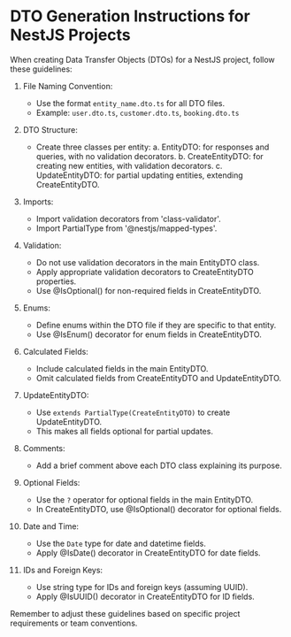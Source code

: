 # DTO Generation Instructions for NestJS Projects

When creating Data Transfer Objects (DTOs) for a NestJS project, follow these guidelines:

1. File Naming Convention:

   - Use the format `entity_name.dto.ts` for all DTO files.
   - Example: `user.dto.ts`, `customer.dto.ts`, `booking.dto.ts`

2. DTO Structure:

   - Create three classes per entity:
     a. EntityDTO: for responses and queries, with no validation decorators.
     b. CreateEntityDTO: for creating new entities, with validation decorators.
     c. UpdateEntityDTO: for partial updating entities, extending CreateEntityDTO.

3. Imports:

   - Import validation decorators from 'class-validator'.
   - Import PartialType from '@nestjs/mapped-types'.

4. Validation:

   - Do not use validation decorators in the main EntityDTO class.
   - Apply appropriate validation decorators to CreateEntityDTO properties.
   - Use @IsOptional() for non-required fields in CreateEntityDTO.

5. Enums:

   - Define enums within the DTO file if they are specific to that entity.
   - Use @IsEnum() decorator for enum fields in CreateEntityDTO.

6. Calculated Fields:

   - Include calculated fields in the main EntityDTO.
   - Omit calculated fields from CreateEntityDTO and UpdateEntityDTO.

7. UpdateEntityDTO:

   - Use `extends PartialType(CreateEntityDTO)` to create UpdateEntityDTO.
   - This makes all fields optional for partial updates.

8. Comments:

   - Add a brief comment above each DTO class explaining its purpose.

9. Optional Fields:

   - Use the `?` operator for optional fields in the main EntityDTO.
   - In CreateEntityDTO, use @IsOptional() decorator for optional fields.

10. Date and Time:

    - Use the `Date` type for date and datetime fields.
    - Apply @IsDate() decorator in CreateEntityDTO for date fields.

11. IDs and Foreign Keys:
    - Use string type for IDs and foreign keys (assuming UUID).
    - Apply @IsUUID() decorator in CreateEntityDTO for ID fields.

Remember to adjust these guidelines based on specific project requirements or team conventions.
